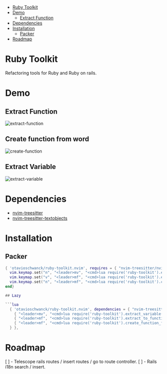 <!--toc:start-->
- [Ruby Toolkit](#ruby-toolkit)
- [Demo](#demo)
  - [Extract Function](#extract-function)
- [Dependencies](#dependencies)
- [Installation](#installation)
  - [Packer](#packer)
- [Roadmap](#roadmap)
<!--toc:end-->

# Ruby Toolkit

Refactoring tools for Ruby and Ruby on rails.

# Demo

## Extract Function
![extract-function](https://i.imgur.com/FQUklWt.gif)

## Create function from word
![create-function](https://i.imgur.com/m02E22a.gif)

## Extract Variable
![extract-variable](https://i.imgur.com/cGtwqxo.gif)


# Dependencies

- [nvim-treesitter](https://github.com/nvim-treesitter/nvim-treesitter) 
- [nvim-treesitter-textobjects](https://github.com/nvim-treesitter/nvim-treesitter-textobjects) 

# Installation

## Packer

```lua
{ 'otavioschwanck/ruby-toolkit.nvim', requires = { "nvim-treesitter/nvim-treesitter", "nvim-treesitter/nvim-treesitter-textobjects" }, config = function()
  vim.keymap.set("n", "<leader>mv", "<cmd>lua require('ruby-toolkit').extract_variable()<CR>")
  vim.keymap.set("v", "<leader>mf", "<cmd>lua require('ruby-toolkit').extract_to_function()<CR>")
  vim.keymap.set("n", "<leader>mf", "<cmd>lua require('ruby-toolkit').create_function_from_text()<CR>")
end}

## Lazy

```lua
  { 'otavioschwanck/ruby-toolkit.nvim', dependencies = { "nvim-treesitter/nvim-treesitter", "nvim-treesitter/nvim-treesitter-textobjects" }, keys = {
    { "<leader>mv", "<cmd>lua require('ruby-toolkit').extract_variable()<CR>", desc = "Extract Variable", mode = { "v" } },
    { "<leader>mf", "<cmd>lua require('ruby-toolkit').extract_to_function()<CR>", desc = "Extract To Function", mode = { "v" } },
    { "<leader>mf", "<cmd>lua require('ruby-toolkit').create_function_from_text()<CR>", desc = "Create Function from item on cursor" },
  } },
```

# Roadmap

[ ] - Telescope rails routes / insert routes / go to route controller.
[ ] - Rails i18n search / insert.
